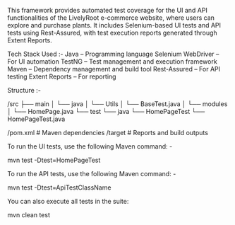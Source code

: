 This framework provides automated test coverage for the UI and API functionalities of the LivelyRoot e-commerce website, where users can explore and purchase plants. It includes Selenium-based UI tests and API tests using Rest-Assured, with test execution reports generated through Extent Reports.

Tech Stack Used :- 
Java – Programming language
Selenium WebDriver – For UI automation
TestNG – Test management and execution framework
Maven – Dependency management and build tool
Rest-Assured – For API testing
Extent Reports – For reporting

Structure :-

/src
├── main
│    └── java
│         └── Utils
│              └── BaseTest.java
│         └── modules
│              └── HomePage.java
└── test
└── java
└── HomePageTest
└── HomePageTest.java

/pom.xml             # Maven dependencies
/target              # Reports and build outputs

To run the UI tests, use the following Maven command: -

mvn test -Dtest=HomePageTest

To run the API tests, use the following Maven command: -

mvn test -Dtest=ApiTestClassName

You can also execute all tests in the suite:

mvn clean test